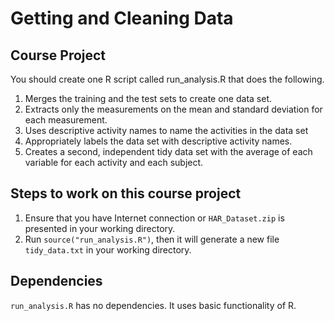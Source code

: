 # Getting and Cleaning Data

## Course Project

You should create one R script called run_analysis.R that does the following.

1. Merges the training and the test sets to create one data set.
2. Extracts only the measurements on the mean and standard deviation for each measurement.
3. Uses descriptive activity names to name the activities in the data set
4. Appropriately labels the data set with descriptive activity names.
5. Creates a second, independent tidy data set with the average of each variable for each activity and each subject.

## Steps to work on this course project

1. Ensure that you have Internet connection or ```HAR_Dataset.zip``` is presented in your working directory.
2. Run ```source("run_analysis.R")```, then it will generate a new file ```tidy_data.txt``` in your working directory.

## Dependencies

```run_analysis.R``` has no dependencies. It uses basic functionality of R. 
